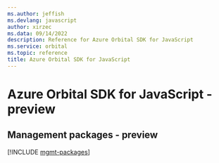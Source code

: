 ```yaml
---
ms.author: jeffish
ms.devlang: javascript
author: xirzec
ms.data: 09/14/2022
description: Reference for Azure Orbital SDK for JavaScript
ms.service: orbital
ms.topic: reference
title: Azure Orbital SDK for JavaScript
---
```

# Azure Orbital SDK for JavaScript - preview

## Management packages - preview
[!INCLUDE [mgmt-packages](orbital-mgmt-index.md)]